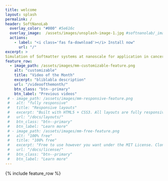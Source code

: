 ```yaml
---
title: welcome
layout: splash
permalink: /
header: SoftNanoLab
  overlay_color: "#000" #5e616c
  overlay_image:  /assets/images/unsplash-image-1.jpg #softnanolab/_images/34.tif
  actions:
    - label: "<i class='fas fa-download'></i> Install now"
      url: "/"
excerpt: >
Simulation of Softmatter systems at nanoscale for application in cancer therapy, sensoring and drug delivery
feature_row:
  - image_path: /assets/images/mm-customizable-feature.png
    alt: "customizable"
    title: "Video of the Month"
    excerpt: "bliblabla description"
    url: "/videoofthemonth/"
    btn_class: "btn--primary"
    btn_label: "Previous videos"
 # - image_path: /assets/images/mm-responsive-feature.png
 #   alt: "fully responsive"
 #   title: "Responsive layouts"
 #   excerpt: "Built with HTML5 + CSS3. All layouts are fully responsive with helpers to augment your content."
 #   url: "/docs/layouts/"
 #   btn_class: "btn--primary"
 #   btn_label: "Learn more"
 # - image_path: /assets/images/mm-free-feature.png
 #   alt: "100% free"
 #   title: "100% free"
 #   excerpt: "Free to use however you want under the MIT License. Clone it, fork it, customize it... whatever!"
 #   url: "/docs/license/"
 #   btn_class: "btn--primary"
 #   btn_label: "Learn more"      
---
```


{% include feature_row %}
